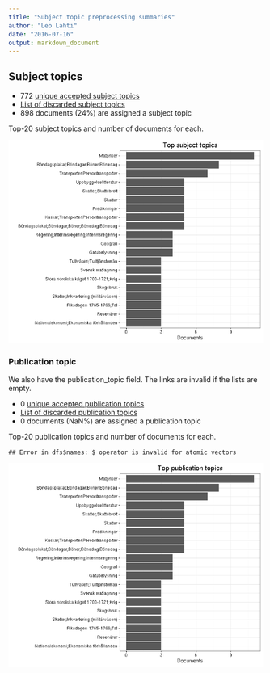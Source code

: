 ```yaml
---
title: "Subject topic preprocessing summaries"
author: "Leo Lahti"
date: "2016-07-16"
output: markdown_document
---
```


## Subject topics



  * 772 [unique accepted subject topics](output.tables/subject_topic_accepted.csv)
  * [List of discarded subject topics](output.tables/subject_topic_discarded.csv)
  * 898 documents (24%) are assigned a subject topic 


Top-20 subject topics and number of documents for each.

![plot of chunk summarytopics22](figure/summarytopics22-1.png)

### Publication topic

We also have the publication_topic field. The links are invalid if the lists are empty.



  * 0 [unique accepted publication topics](output.tables/publication_topic_accepted.csv)
  * [List of discarded publication topics](output.tables/publication_topic_discarded.csv)
  * 0 documents (NaN%) are assigned a publication topic 


Top-20 publication topics and number of documents for each.


```
## Error in dfs$names: $ operator is invalid for atomic vectors
```

![plot of chunk summarytopics223](figure/summarytopics223-1.png)
